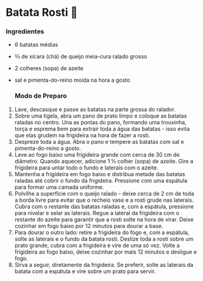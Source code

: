 # Batata Rosti :sweet_potato:

### Ingredientes

- 6 batatas médias

- ⅔ de xícara (chá) de queijo meia-cura ralado grosso

- 2 colheres (sopa) de azeite

- sal e pimenta-do-reino moída na hora a gosto

  ### Modo de Preparo

1. Lave, descasque e passe as batatas na parte grossa do ralador. 
2. Sobre uma tigela, abra um pano de prato limpo e coloque as batatas raladas no centro. Una as pontas do pano, formando uma trouxinha, torça e esprema bem para extrair toda a água das batatas - isso evita que elas grudem na frigideira na hora de fazer a rosti. 
3. Despreze toda a água. Abra o pano e tempere as batatas com sal e pimenta-do-reino a gosto. 
4. Leve ao fogo baixo uma frigideira grande com cerca de 30 cm de diâmetro. Quando aquecer, adicione 1 ½ colher (sopa) de azeite. Gire a frigideira para untar todo o fundo e laterais com o azeite. 
5. Mantenha a frigideira em fogo baixo e distribua metade das batatas raladas até cobrir o fundo da frigideira. Pressione com uma espátula para formar uma camada uniforme. 
6. Polvilhe a superfície com o queijo ralado - deixe cerca de 2 cm de toda a borda livre para evitar que o recheio vase e a rosti grude nas laterais. Cubra com o restante das batatas raladas e, com a espátula, pressione para nivelar e selar as laterais. Regue a lateral da frigideira com o restante do azeite para garantir que a rosti solte na hora de virar. Deixe cozinhar em fogo baixo por 12 minutos para dourar a base. 
7. Para dourar o outro lado: retire a frigideira do fogo e, com a espátula, solte as laterais e o fundo da batata rosti. Deslize toda a rosti sobre um prato grande, cubra com a frigideira e vire de uma só vez. Volte a frigideira ao fogo baixo, deixe cozinhar por mais 12 minutos e desligue e fogo. 
8. Sirva a seguir, diretamente da frigideira. Se preferir, solte as laterais da batata com a espátula e vire sobre um prato para servir.



